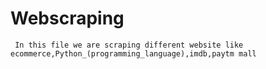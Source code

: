 # Webscraping
``` In this file we are scraping different website like ecommerce,Python_(programming_language),imdb,paytm mall``` 
